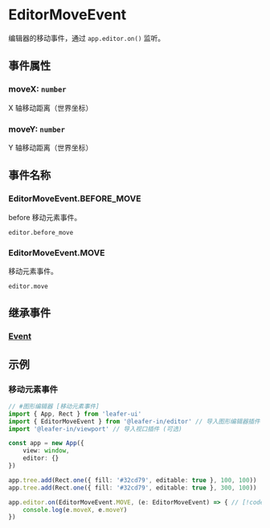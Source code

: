 # EditorMoveEvent

编辑器的移动事件，通过 `app.editor.on()` 监听。

## 事件属性

### moveX: `number`

X 轴移动距离（世界坐标）

### moveY: `number`

Y 轴移动距离（世界坐标）

## 事件名称

### EditorMoveEvent.BEFORE_MOVE

before 移动元素事件。

`editor.before_move`

### EditorMoveEvent.MOVE

移动元素事件。

`editor.move`

## 继承事件

### [Event](/reference/event/basic/Event.md)

<!-- ## API

### [EditorMoveEvent](/api/classes/EditorMoveEvent.md) -->

## 示例

### 移动元素事件

```ts
// #图形编辑器 [移动元素事件]
import { App, Rect } from 'leafer-ui'
import { EditorMoveEvent } from '@leafer-in/editor' // 导入图形编辑器插件 // [!code hl] 
import '@leafer-in/viewport' // 导入视口插件 (可选)

const app = new App({
    view: window,
    editor: {}
})

app.tree.add(Rect.one({ fill: '#32cd79', editable: true }, 100, 100))
app.tree.add(Rect.one({ fill: '#32cd79', editable: true }, 300, 100))

app.editor.on(EditorMoveEvent.MOVE, (e: EditorMoveEvent) => { // [!code hl:3]
    console.log(e.moveX, e.moveY)
})
```
